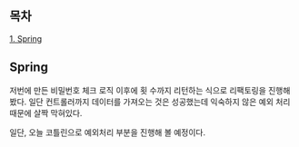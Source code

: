 ## 목차
[1. Spring](#spring)

## Spring
저번에 만든 비밀번호 체크 로직 이후에 횟 수까지 리턴하는 식으로 리팩토링을 진행해 봤다. 일단 컨트롤러까지 데이터를 가져오는 것은 성공했는데 익숙하지 않은 예외 처리 때문에 살짝 막혀있다.

일단, 오늘 코틀린으로 예외처리 부분을 진행해 볼 예정이다.
